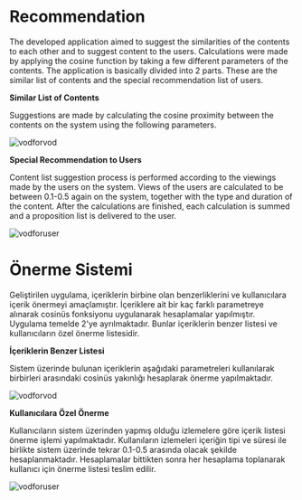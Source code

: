 # Recommendation

The developed application aimed to suggest the similarities of the contents to each other and to suggest content to the users. Calculations were made by applying the cosine function by taking a few different parameters of the contents. The application is basically divided into 2 parts. These are the similar list of contents and the special recommendation list of users.

**Similar List of Contents**

Suggestions are made by calculating the cosine proximity between the contents on the system using the following parameters.

![vodforvod](https://user-images.githubusercontent.com/99995225/182096924-ff9f6892-6b48-4f3e-abd0-12d595d792ca.png)


**Special Recommendation to Users**

Content list suggestion process is performed according to the viewings made by the users on the system. Views of the users are calculated to be between 0.1-0.5 again on the system, together with the type and duration of the content. After the calculations are finished, each calculation is summed and a proposition list is delivered to the user.

![vodforuser](https://user-images.githubusercontent.com/99995225/182127001-3b1b2cc2-4905-42f8-aebe-8067f8cce916.png)


# Önerme Sistemi

Geliştirilen uygulama, içeriklerin birbine olan benzerliklerini ve kullanıcılara içerik önermeyi amaçlamıştır. İçeriklere ait bir kaç farklı parametreye alınarak cosinüs fonksiyonu uygulanarak hesaplamalar yapılmıştır. Uygulama temelde 2'ye ayrılmaktadır. Bunlar içeriklerin benzer listesi ve kullanıcıların özel önerme listesidir. 

**İçeriklerin Benzer Listesi**

Sistem üzerinde bulunan içeriklerin aşağıdaki parametreleri kullanılarak birbirleri arasındaki cosinüs yakınlığı hesaplarak önerme yapılmaktadır.

![vodforvod](https://user-images.githubusercontent.com/99995225/182096924-ff9f6892-6b48-4f3e-abd0-12d595d792ca.png)


**Kullanıcılara Özel Önerme**

Kullanıcıların sistem üzerinden yapmış olduğu izlemelere göre içerik listesi önerme işlemi yapılmaktadır. Kullanıların izlemeleri içeriğin tipi ve süresi ile birlikte sistem üzerinde tekrar 0.1-0.5 arasında olacak şekilde hesaplanmaktadır. Hesaplamalar bittikten sonra her hesaplama toplanarak kullanıcı için önerme listesi teslim edilir. 

![vodforuser](https://user-images.githubusercontent.com/99995225/182127001-3b1b2cc2-4905-42f8-aebe-8067f8cce916.png)
